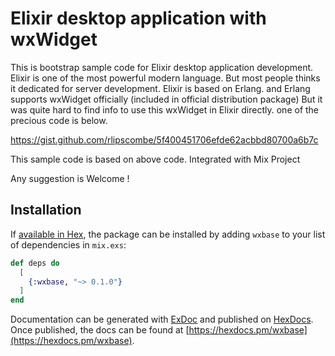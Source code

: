# Elixir desktop application with wxWidget

This is bootstrap sample code for Elixir desktop application development.
Elixir is one of the most powerful modern language.
But most people thinks it dedicated for server development.
Elixir is based on Erlang. and
Erlang supports wxWidget officially (included in official distribution package)
But it was quite hard to find info to use this wxWidget in Elixir directly.
one of the precious code is below.

https://gist.github.com/rlipscombe/5f400451706efde62acbbd80700a6b7c

This sample code is based on above code.
Integrated with Mix Project

Any suggestion is Welcome !


## Installation

If [available in Hex](https://hex.pm/docs/publish), the package can be installed
by adding `wxbase` to your list of dependencies in `mix.exs`:

```elixir
def deps do
  [
    {:wxbase, "~> 0.1.0"}
  ]
end
```

Documentation can be generated with [ExDoc](https://github.com/elixir-lang/ex_doc)
and published on [HexDocs](https://hexdocs.pm). Once published, the docs can
be found at [https://hexdocs.pm/wxbase](https://hexdocs.pm/wxbase).

